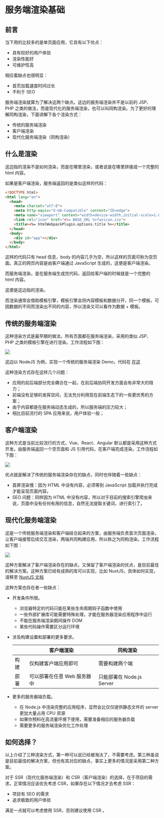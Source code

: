 # 服务端渲染基础

## 前言

当下用的比较多的是单页面应用，它具有以下优点：

- 具有较好的用户体验
- 渲染性能好
- 可维护性高

相应着缺点也很明显：

- 首页加载速度时间过长
- 不利于 SEO

服务端渲染就算为了解决这两个缺点。这边的服务端渲染并不是以前的 JSP、PHP 之类的做法，而是现代化的服务端渲染，也可以叫同构渲染。为了更好的理解同构渲染，下面讲解下各个渲染方式：

- 传统的服务端渲染
- 客户端渲染
- 现代化服务端渲染（同构渲染）

## 什么是渲染

这边指的渲染不是如何渲染，而是在哪里渲染，或者说是在哪里拼接成一个完整的 html 内容。

如果是客户端渲染，服务端返回的是类似这样的代码：

```html
<!DOCTYPE html>
<html lang="en">
  <head>
    <meta charset="utf-8">
    <meta http-equiv="X-UA-Compatible" content="IE=edge">
    <meta name="viewport" content="width=device-width,initial-scale=1.0">
    <link rel="icon" href="<%= BASE_URL %>favicon.ico">
    <title><%= htmlWebpackPlugin.options.title %></title>
  </head>
  <body>
    <div id="app"></div>
  </body>
</html>
```

这样的代码只有 head 信息，body 的内容几乎为空，所以这样的页面可称为空页面。真正的网页内容是由客户端通过 JavaScript 生成的，这便是客户端渲染。

而服务端渲染，是在服务端生成完代码，返回给客户端的时候就是一个完整的 html 内容。

这便是这边指的渲染。

而渲染通常会借助模板引擎，模板引擎会将内容模板和数据分开，同一个模板，可因数据的不同而渲染出不同的内容，所以渲染又可以看作为数据 + 模板。

## 传统的服务端渲染

这种渲染方式是最早期的做法，所有页面都在服务端渲染，采用的类似 JSP、PHP 之类的模板引擎在进行渲染。工作流程如下图：

![](https://jencia.github.io/images/blog/training-camp/notes/SSR-1.png)

这边以 NodeJS 为例，实现一个传统的服务端渲染 Demo，代码在 [在这](./code/traditional-ssr)

这种渲染方式存在这样几个问题：

- 应用的前后端部分完全耦合在一起，在前后端协同开发方面会有非常大的阻力；
- 前端没有足够的发挥空间，无法充分利用现在前端生态下的一些更优秀的方案；
- 由于内容都是在服务端动态生成的，所以服务端的压力较大；
- 相比目前流行的 SPA 应用来说，用户体验一般；

## 客户端渲染

这种方式是当前比较流行的方式，Vue、React、Angular 默认都是采用这种方式开发。由服务端返回一个空页面和 JS 引用代码，在客户端完成渲染。工作流程如下图：

![](https://jencia.github.io/images/blog/training-camp/notes/SSR-2.png)

优点就是解决了传统的服务端渲染存在的缺点，同时也伴随着一些缺点：

- 首屏渲染慢：因为 HTML 中没有内容，必须等到 JavaScript 加载并执行完成才能呈现页面内容。
- SEO 问题：同样因为 HTML 中没有内容，所以对于目前的搜索引擎爬虫来说，页面中没有任何有用的信息，自然无法提取关键词，进行索引了。


## 现代化服务端渲染

这是一个传统服务端渲染和客户端结合起来的方案，由服务端负责首次页面渲染，让客户端接管后续交互渲染，两端共同构建应用，所以称之为同构渲染。工作流程如下图：

![](https://jencia.github.io/images/blog/training-camp/notes/SSR-3.png)

这种方案解决了客户端渲染存在的缺点，又保留了客户端渲染的优点，是目前最佳的解决方案。这种方案已经有成熟的库可以实现，比如 NuxtJS，具体如何实现，请移至 [NuxtJS 文档](./NuxtJS.md)

这种方案也存在者一些缺点：

- 开发条件所限。

    - 浏览器特定的代码只能在某些生命周期钩子函数中使用
    - 一些外部扩展库可能需要特殊处理，才能在服务器渲染应用程序中运行
    - 不能在服务端渲染期间操作 DOM
    - 某些代码操作需要区分运行环境

- 涉及构建设置和部署的更多要求。

    |     | 客户端渲染 | 同构渲染 |
    | --- | -------- | ------ |
    | 构建 | 仅构建客户端应用即可 | 需要构建两个端 |
    | 部署 | 可以部署在任意 Web 服务器中 | 只能部署在 Node.js Server |
    
- 更多的服务器端负载。

    - 在 Node.js 中渲染完整的应用程序，显然会比仅仅提供静态文件的 server 更加大量占用 CPU 资源
    - 如果你预料在高流量环境下使用，需要准备相应的服务器负载
    - 需要更多的服务端渲染优化工作处理


## 如何选择？

以上介绍了三种渲染方式，第一种可以说已经被淘汰了，不需要考虑。第三种虽说是目前最佳的解决方案，但也有其对应的缺点，事实上更多的情况是采用第二种方案。

对于 SSR（现代化服务端渲染）和 CSR（客户端渲染）的选择，在于项目的需求。正常情况应该优先考虑 CSR，如果存在以下情况才去考虑 SSR：

- 项目有 SEO 的需求
- 追求极致的用户体验

满足一点就可以考虑使用 SSR，否则建议使用 CSR 。